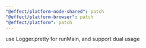 ```yaml
---
"@effect/platform-node-shared": patch
"@effect/platform-browser": patch
"@effect/platform": patch
---
```


use Logger.pretty for runMain, and support dual usage
